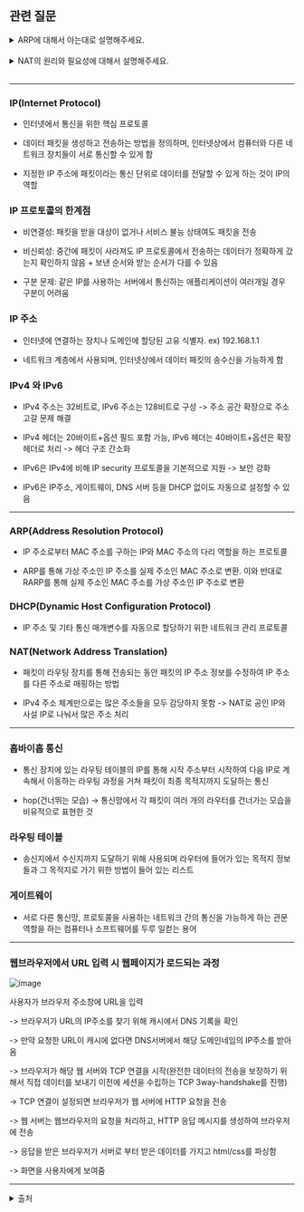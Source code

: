 
## 관련 질문
<details>
  <summary>ARP에 대해서 아는대로 설명해주세요.</summary>
  <blockquote>
    ARP는 IP 주소로부터 MAC 주소를 구하는 IP와 MAC 주소의 다리 역할을 하는 프로토콜입니다. ARP를 통해 가상 주소인 IP 주소를 실제 주소인 MAC 주소로 변환합니다. 이와 반대로 RARP를 통해 실제 주소인 MAC 주소를 가상 주소인 IP 주소로 변환하기도 합니다.
  </blockquote>
</details>
<br/>
<details>
  <summary>NAT의 원리와 필요성에 대해서 설명해주세요.</summary>
  <blockquote>
    NAT 장치를 통해 각각 다른 IP(사설 IP)를 갖고 있는 사람들이 하나의 공인 IP로 외부 인터넷에 요청을 할 수 있습니다. 이러한 NAT를 이용하면 여러 대의 호스트가 하나의 공인 IP 주소를 사용하여 인터넷에 접속할 수 있어 많은 주소를 처리할 수 있습니다. 예시로는 인터넷 회선 하나를 개통하고 공유기를 이용해 여러 PC를 연결해서 사용하는 것이 있습니다.
  </blockquote>
</details>
<br/>

<hr/>

### IP(Internet Protocol)
- 인터넷에서 통신을 위한 핵심 프로토콜

- 데이터 패킷을 생성하고 전송하는 방법을 정의하며, 인터넷상에서 컴퓨터와 다른 네트워크 장치들이 서로 통신할 수 있게 함

- 지정한 IP 주소에 패킷이라는 통신 단위로 데이터를 전달할 수 있게 하는 것이 IP의 역할

### IP 프로토콜의 한계점

- 비연결성: 패킷을 받을 대상이 없거나 서비스 불능 상태여도 패킷을 전송

- 비신뢰성: 중간에 패킷이 사라져도 IP 프로토콜에서 전송하는 데이터가 정확하게 갔는지 확인하지 않음 + 보낸 순서와 받는 순서가 다를 수 있음

- 구분 문제: 같은 IP를 사용하는 서버에서 통신하는 애플리케이션이 여러개일 경우 구분이 어려움

### IP 주소
- 인터넷에 연결하는 장치나 도메인에 할당된 고유 식별자. ex) 192.168.1.1

- 네트워크 계층에서 사용되며, 인터넷상에서 데이터 패킷의 송수신을 가능하게 함

### IPv4 와 IPv6
- IPv4 주소는 32비트로, IPv6 주소는 128비트로 구성 -> 주소 공간 확장으로 주소 고갈 문제 해결

- IPv4 헤더는 20바이트+옵션 필드 포함 가능, IPv6 헤더는 40바이트+옵션은 확장 헤더로 처리 -> 헤더 구조 간소화

- IPv6은 IPv4에 비해 IP security 프로토콜을 기본적으로 지원 -> 보안 강화

- IPv6은 IP주소, 게이트웨이, DNS 서버 등을 DHCP  없이도 자동으로 설정할 수 있음

<hr/>

### ARP(Address Resolution Protocol)
- IP 주소로부터 MAC 주소를 구하는 IP와 MAC 주소의 다리 역할을 하는 프로토콜

- ARP를 통해 가상 주소인 IP 주소를 실제 주소인 MAC 주소로 변환. 이와 반대로 RARP를 통해 실제 주소인 MAC 주소를 가상 주소인 IP 주소로 변환

### DHCP(Dynamic Host Configuration Protocol)
- IP 주소 및 기타 통신 매개변수를 자동으로 할당하기 위한 네트워크 관리 프로토콜

### NAT(Network Address Translation)
- 패킷이 라우팅 장치를 통해 전송되는 동안 패킷의 IP 주소 정보를 수정하여 IP 주소를 다른 주소로 매핑하는 방법

- IPv4 주소 체계만으로는 많은 주소들을 모두 감당하지 못함 -> NAT로 공인 IP와 사설 IP로 나눠서 많은 주소 처리

<hr/>

### 홉바이홉 통신
- 통신 장치에 있는 라우팅 테이블의 IP를 통해 시작 주소부터 시작하여 다음 IP로 계속해서 이동하는 라우팅 과정을 거쳐 패킷이 최종 목적지까지 도달하는 통신

- hop(건너뛰는 모습) -> 통신망에서 각 패킷이 여러 개의 라우터를 건너가는 모습을 비유적으로 표현한 것

### 라우팅 테이블

- 송신지에서 수신지까지 도달하기 위해 사용되며 라우터에 들어가 있는 목적지 정보들과 그 목적지로 가기 위한 방법이 들어 있는 리스트

### 게이트웨이

- 서로 다른 통신망, 프로토콜을 사용하는 네트워크 간의 통신을 가능하게 하는 관문 역할을 하는 컴퓨터나 소프트웨어를 두루 일컫는 용어

<hr/>

### 웹브라우저에서 URL 입력 시 웹페이지가 로드되는 과정

![image](https://github.com/baniCsStudy/csStudy/assets/88939170/b8cf9b0b-3b00-4a8f-894a-eb6daffad9c1)


사용자가 브라우저 주소창에 URL을 입력

-> 브라우저가 URL의 IP주소를 찾기 위해 캐시에서 DNS 기록을 확인

-> 만약 요청한 URL이 캐시에 없다면 DNS서버에서 해당 도메인네임의 IP주소를 받아옴

-> 브라우저가 해당 웹 서버와 TCP 연결을 시작(완전한 데이터의 전송을 보장하기 위해서 직접 데이터를 보내기 이전에 세션을 수립하는 TCP 3way-handshake를 진행)

-> TCP 연결이 설정되면 브라우저가 웹 서버에 HTTP 요청을 전송

-> 웹 서버는 웹브라우저의 요청을 처리하고, HTTP 응답 메시지를 생성하여 브라우저에 전송

-> 응답을 받은 브라우저가 서버로 부터 받은 데이터를 가지고 html/css를 파싱함

-> 화면을 사용자에게 보여줌

<hr />
<details>
  <summary>출처</summary>
    <div>https://www.cloudflare.com/ko-kr/learning/network-layer/internet-protocol/</div>
    <div>https://dreamcoding.tistory.com/33</div>
    <div>https://thebook.io/080326/0118/</div>
</details>
